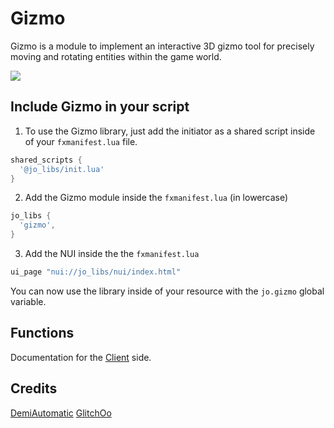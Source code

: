 # Gizmo

Gizmo is a module to implement an interactive 3D gizmo tool for precisely moving and rotating entities within the game world.

<img src="/images/previews/gizmo/gizmo.jpg" class="data-zoomable preview" data-zoomable/>

## Include Gizmo in your script

1. To use the Gizmo library, just add the initiator as a shared script inside of your `fxmanifest.lua` file.
```lua
shared_scripts {
  '@jo_libs/init.lua'
}

```
2. Add the Gizmo module inside the `fxmanifest.lua` (in lowercase)
```lua
jo_libs {
  'gizmo',
}
```
3. Add the NUI inside the the `fxmanifest.lua`
```lua
ui_page "nui://jo_libs/nui/index.html"
```

You can now use the library inside of your resource with the `jo.gizmo` global variable.

## Functions

Documentation for the [Client](./client.md) side.  

## Credits
[DemiAutomatic](https://github.com/DemiAutomatic)
[GlitchOo](https://github.com/GlitchOo)
